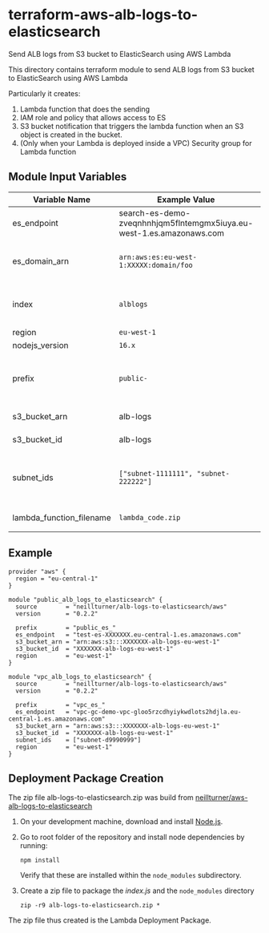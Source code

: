 # terraform-aws-alb-logs-to-elasticsearch
Send ALB logs from S3 bucket to ElasticSearch using AWS Lambda

This directory contains terraform module to send ALB logs from S3 bucket to ElasticSearch using AWS Lambda

Particularly it creates:

1. Lambda function that does the sending
2. IAM role and policy that allows access to ES
3. S3 bucket notification that triggers the lambda function when an S3 object is created in the bucket.
4. (Only when your Lambda is deployed inside a VPC) Security group for Lambda function

## Module Input Variables


| Variable Name            | Example Value                                                        | Description                                                                                                             | Default Value                                  | Required |
| ------------------------ | -------------------------------------------------------------------- | ----------------------------------------------------------------------------------------------------------------------- | ---------------------------------------------- | -------- |
| es_endpoint              | search-es-demo-zveqnhnhjqm5flntemgmx5iuya.eu-west-1.es.amazonaws.com | AWS ES fqdn without http://                                                                                             | `None`                                         | True     |
| es_domain_arn            | `arn:aws:es:eu-west-1:XXXXX:domain/foo` | AWS Eleasticsearch/OpenSearch ARN. Required for IAM permissions | `None` | True |
| index                    | `alblogs`                                                            | Index to create. adds a timestamp to index. Example: alblogs-2016.03.31`                                                | `alblogs`                                      | False    |
| region                   | `eu-west-1`                                                          | AWS region                                                                                                              | `None`                                         | True     |
| nodejs_version           | `16.x`                                                               | Nodejs version to be used                                                                                               | `14.x`                                         | False    |
| prefix                   | `public-`                                                            | A prefix for the resource names, this helps create multiple instances of this stack for different environments          |                                                | False    |
| s3_bucket_arn            | alb-logs                                                             | The arn of the s3 bucket containing the alb logs                                                                        | `None`                                         | True     |
| s3_bucket_id             | alb-logs                                                             | The id of the s3 bucket containing the alb logs                                                                         | `None`                                         | True     |
| subnet_ids               | `["subnet-1111111", "subnet-222222"]`                                | Subnet IDs you want to deploy the lambda in. Only fill this in if you want to deploy your Lambda function inside a VPC. |                                                | False    |
| lambda_function_filename | `lambda_code.zip`                                                    | Filename with the lambda's source code.                                                                                 | `${path.module}/alb-logs-to-elasticsearch.zip` | False    |

## Example

```
provider "aws" {
  region = "eu-central-1"
}

module "public_alb_logs_to_elasticsearch" {
  source        = "neillturner/alb-logs-to-elasticsearch/aws"
  version       = "0.2.2"

  prefix        = "public_es_"
  es_endpoint   = "test-es-XXXXXXX.eu-central-1.es.amazonaws.com"
  s3_bucket_arn = "arn:aws:s3:::XXXXXXX-alb-logs-eu-west-1"
  s3_bucket_id  = "XXXXXXX-alb-logs-eu-west-1"
  region        = "eu-west-1"
}

module "vpc_alb_logs_to_elasticsearch" {
  source        = "neillturner/alb-logs-to-elasticsearch/aws"
  version       = "0.2.2"

  prefix        = "vpc_es_"
  es_endpoint   = "vpc-gc-demo-vpc-gloo5rzcdhyiykwdlots2hdjla.eu-central-1.es.amazonaws.com"
  s3_bucket_arn = "arn:aws:s3:::XXXXXXX-alb-logs-eu-west-1"
  s3_bucket_id  = "XXXXXXX-alb-logs-eu-west-1"
  subnet_ids    = ["subnet-d9990999"]
  region        = "eu-west-1"
}
```

## Deployment Package Creation

The zip file alb-logs-to-elasticsearch.zip was build from [neillturner/aws-alb-logs-to-elasticsearch](https://github.com/neillturner/aws-alb-logs-to-elasticsearch)

1. On your development machine, download and install [Node.js](https://nodejs.org/en/).
2. Go to root folder of the repository and install node dependencies by running:

   ```
   npm install
   ```

   Verify that these are installed within the `node_modules` subdirectory.
3. Create a zip file to package the *index.js* and the `node_modules` directory

   ```
   zip -r9 alb-logs-to-elasticsearch.zip *
   ```

The zip file thus created is the Lambda Deployment Package.
